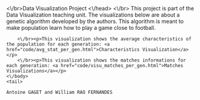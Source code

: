 <html lang="en">
	<head>
		<\/br>Data Visualization Project
	<\/head>
	<body><\/br>
	This project is part of the Data Visualization teaching unit. 
	The visualizations below are about a genetic algorithm developed by the authors. This algorithm is meant to make population learn how to play a game close to football.
	
		<\/br><p>This visualization shows the average characteristics of the population for each generation: <a href="code/avg_stat_per_gen.html">Characteristics Visualization</a></p>
		<\/br><p>This visualization shows the matches informations for each generation: <a href="code/visu_matches_per_gen.html">Matches Visualizations</a></p>
	<\/body>
	<tail>

	Antoine GAGET and William RAO FERNANDES


